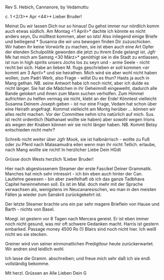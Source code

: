Rev S. Hebich, Cannanore, by Vedamuttu

 c. 1 <2/3>* Apr <44>*
Lieber Bruder!

Meinst Du wir lassen Dich nur so hinaus! Du gehst immer nur nördlich komm auch etwas südlich. Am Montag <1 April>* dachte ich könnte es nicht anders seyn, Du müßtest kommen, aber so ists! Also inliegend einige Briefe und beiliegend <folgend>* Susanna die wir uns bewogen finden Dir zuzuschicken. Wir haben ihr keine Vorwürfe zu machen, sie ist eben auch eine Art Opfer der elenden Schulpolitik geworden die jetzt zu ihrem Ende gelangt ist. Jgfr Mk hat mich am Samstg <30 März>* genöthigt sie in die Stadt zu entlassen, ist nun in high spirits unsers Jochs los zu seyn und - arme Seele - nicht recht bei sich. Habe an lieben M. flugs geschrieben er soll kommen <er kommt am 3 April>* und sie heirathen. Mich wird sie aber wohl nicht haben wollen, zum Padri Werk, also Frage - willst Du es thun? Hasts ja auch in Mang gethan. NB. seine Antwort habe ich noch nicht, aber ich dulde es nicht länger. Sie hat die Mädchen in ihr Geheimniß eingeweiht, dadurch alle Bande gelokert und ihnen zum Mann suchen verholfen. Zum Himmel aufrichten zu helfen vermag sie nicht, klebt an der Erde! Könntest vielleicht Susanna Deinem Joseph geben - ist nur eine Frage, Vedam hat schon über eine Heirath angefragt. Kommst vielleicht am Montg herüber ... können wir alles recht machen. Vor der Committee nehm ichs natürlich auf mich. Sus. ist recht ordentlich (Nathanael wollte sie haben) aber sowohl wegen Irions als wegen der Knaben können wir sie nicht länger haben. NB. Kommt Betsy entschieden nicht mehr?

Schreib nicht weiter über Jgfr Mook, sie ist halbnärrisch - wollte zu Fuß oder zu Pferd nach Malasamudra eilen wenn man ihr nicht Tellich. erlaube, nach Mang wollte sie nicht!
 In herzlicher Liebe
 Dein HGdt

Grüsse doch Wests herzlich
1Lieber Bruder!

Hier nach abgestossenem Steamer der erste Fascikel Deiner Grammatik. Manches hat mich sehr intressirt - ich bin eben auch hinter der Can. Lautlehre gewesen - bin aber zweifelhaft ob ich das ganze Tadbhava Capitel hereinnehmen soll. Es ist im Mal. doch mehr mit der Sprache verwachsen als, wenigstens im Neucanaresischen, wo man in den meisten Fällen ja wieder zum Sanskrit zurückgekehrt ist.

Der letzte Steamer brachte uns ein par sehr magere Brieflein von Hause und Barth - nichts von Basel.

Moegl. ist gestern vor 8 Tagen nach Mercara gereist. Er ist eben immer noch nicht gesund, was mir oft schwere Gedanken macht. Harris ist gestern embarked. Passage money 4500 Rs (!) Blairs sind noch nicht hier. Ich weiß nicht wo sie stecken.

Greiner wird von seiner einmonatlichen Predigttour heute zurückerwartet. Wir andren sind leidlich wohl.

Ich lasse die Gramm. abschreiben; und freue mich sehr daß ich sie endl. vollständig bekomme.

Mit herzl. Grüssen an Alle Lieben
 Dein
 G

